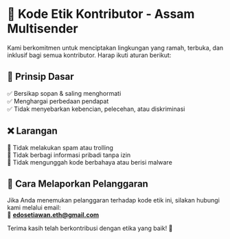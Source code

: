 # 📜 Kode Etik Kontributor - Assam Multisender

Kami berkomitmen untuk menciptakan lingkungan yang ramah, terbuka, dan inklusif bagi semua kontributor. Harap ikuti aturan berikut:

## 🚀 Prinsip Dasar
✅ Bersikap sopan & saling menghormati  
✅ Menghargai perbedaan pendapat  
✅ Tidak menyebarkan kebencian, pelecehan, atau diskriminasi  

## ❌ Larangan
🚫 Tidak melakukan spam atau trolling  
🚫 Tidak berbagi informasi pribadi tanpa izin  
🚫 Tidak mengunggah kode berbahaya atau berisi malware  

## 📩 Cara Melaporkan Pelanggaran
Jika Anda menemukan pelanggaran terhadap kode etik ini, silakan hubungi kami melalui email:  
📧 **edosetiawan.eth@gmail.com**  

Terima kasih telah berkontribusi dengan etika yang baik! 🎉
